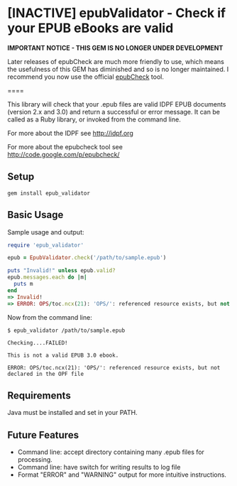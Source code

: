 # [INACTIVE] epubValidator - Check if your EPUB eBooks are valid

**IMPORTANT NOTICE - THIS GEM IS NO LONGER UNDER DEVELOPMENT**

Later releases of epubCheck are much more friendly to use, which means the usefulness of this GEM has diminished and so is no longer maintained. I recommend you now use the official [epubCheck](https://github.com/idpf/epubcheck) tool.

====

This library will check that your .epub files are valid IDPF EPUB documents (version 2.x and 3.0) and return a successful or error message. It can be called as a Ruby library, or invoked from the command line.

For more about the IDPF see http://idpf.org

For more about the epubcheck tool see http://code.google.com/p/epubcheck/


## Setup

```
gem install epub_validator
```

## Basic Usage

Sample usage and output:

``` ruby
require 'epub_validator'

epub = EpubValidator.check('/path/to/sample.epub')

puts "Invalid!" unless epub.valid?
epub.messages.each do |m|
  puts m
end
=> Invalid!
=> ERROR: OPS/toc.ncx(21): 'OPS/': referenced resource exists, but not declared in the OPF file
```

Now from the command line:

``` terminal
$ epub_validator /path/to/sample.epub

Checking....FAILED!

This is not a valid EPUB 3.0 ebook.

ERROR: OPS/toc.ncx(21): 'OPS/': referenced resource exists, but not declared in the OPF file
```


## Requirements

Java must be installed and set in your PATH.

## Future Features

* Command line: accept directory containing many .epub files for processing.
* Command line: have switch for writing results to log file
* Format "ERROR" and "WARNING" output for more intuitive instructions.
